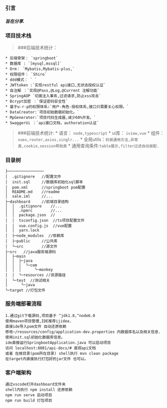 ### 引言
 ##### 旨在分享.
 
### 项目技术栈

>###后端技术统计：

    * 后端骨架： `springboot`
    * 数据库 : `[mysql,mssql]`
    * Orm： `Mybatis,Mybatis-plus,`
    * 权限组件： `Shiro`
    * ddd模式： ` `
    * JWTtoken :`实现restful api接口,无状态授权认证`
    * 自注解 ：`实现@Pass,@Log,@Current 注解功能`
    * SpringAOP `切面注入事务,过滤请求,防止xss攻击`
    * Bcrypt加密 ：`保证密码安全性`
    * 基于u-r-p的权限体系:`用户-角色-授权体系,接口只需要关心权限。`
    * DataCreator:`项目初始数据初始化。`
    * MpGenerater:`项目代码生成器,减少60%开发。`
    * SwaggerUi ：`api接口文档，authoration认证`

>###前端技术统计:
    * 语言： `node,typescript` 
    * ui库： `iview,vue`
    * 组件： `vuex,router,axios,singlr...`
    * 全局utils：`封装通用方法,异常类,cookie,session帮助类`
    * 通用查询条件:`table展示,filter过滤自动装配.`

### 目录树
```
├────────────────
│  .gitignore   //配置文件
│  init.sql     //数据库初始化sql脚本
│  pom.xml      //springboot pom配置
│  README.md    //readme
│  sale.iml     //...
├─dashboard     //前端目录结构
│  │  .gitignore    //...
│  │  .npmrc        //...
│  │  package.json  //
│  │  tsconfig.json  //ts项目配置文件
│  │  vue.config.js  //vue配置
│  │  yarn.lock  
│  ├─node_modules  //依赖库         
│  ├─public     //公共库        
│  └─src        //源文件     
├─src   //java服务端源码
│  ├─main
│  │  ├─java
│  │  │  └─com
│  │  │      └─monkey
│  │  └─resources //资源路径
│  └─test  //测试相关
│      └─java
└─target //打包文件
```

### 服务端部署流程
    1.通过git下载源码,项目基于 ^jdk1.8,^node6.0
    使用maven项目管理,IDE推荐ijidea.
    直接ide导入pom文件 自动还原依赖
    修改~/resources/config/application-dev.properties 内数据库名以及相关信息.
    使用init.sql初始化数据库信息。
    ide直接运行SpringbootApplication.java 可以启动项目
    访问 localhost:8081/api-docs/# 直观api文档
    或者 在根目录(pom所在目录) shell执行 mvn clean package 
    在target内直接执行打包好的jar文件 也可以。


### 客户端架构
    通过vscode打开dashboard文件夹
    shell内执行 npm install 还原依赖
    npm run serve 启动项目
    npm run build 打包项目

